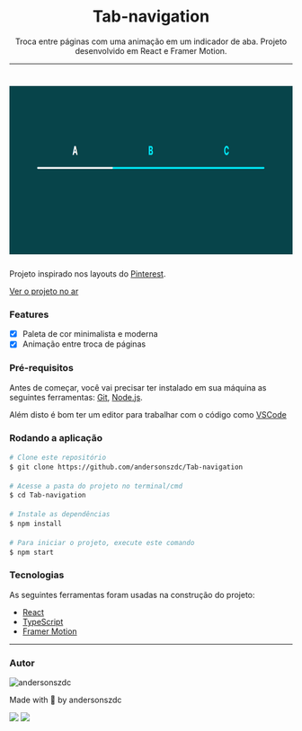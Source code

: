 <h1 align="center">Tab-navigation</h1>

<p align="center">Troca entre páginas com uma animação em um indicador de aba. Projeto desenvolvido em React e Framer Motion.</p>

---

<h1 align="center">
  <img alt="Tab-navigation" title="Tab-navigation" src="./github/cover.png" height="300" />
</h1>

Projeto inspirado nos layouts do [Pinterest](https://business.pinterest.com).

<a href="https://tab-navigation.vercel.app/">Ver o projeto no ar</a>

### Features

- [x] Paleta de cor minimalista e moderna
- [x] Animação entre troca de páginas

### Pré-requisitos

Antes de começar, você vai precisar ter instalado em sua máquina as seguintes ferramentas:
[Git](https://git-scm.com), [Node.js](https://nodejs.org/en/).

Além disto é bom ter um editor para trabalhar com o código como [VSCode](https://code.visualstudio.com/)

### Rodando a aplicação

```bash
# Clone este repositório
$ git clone https://github.com/andersonszdc/Tab-navigation

# Acesse a pasta do projeto no terminal/cmd
$ cd Tab-navigation

# Instale as dependências
$ npm install

# Para iniciar o projeto, execute este comando
$ npm start
```

### Tecnologias

As seguintes ferramentas foram usadas na construção do projeto:

- [React](https://www.typescriptlang.org/)
- [TypeScript](https://www.typescriptlang.org/)
- [Framer Motion](https://www.framer.com/motion/)

---

### Autor

<img alt="andersonszdc" title="andersonszdc" src="https://avatars.githubusercontent.com/u/86430252?v=4" height="100" width="100" />

Made with 💜 by andersonszdc

<a href="https://www.linkedin.com/in/anderson-souza-b28431198/" target="_blank"><img src="https://img.shields.io/badge/-LinkedIn-%230077B5?style=for-the-badge&logo=linkedin&logoColor=white" target="_blank"></a>
<a href="https://www.instagram.com/andersonszdc" target="_blank"><img src="https://img.shields.io/badge/-Instagram-%23E4405F?style=for-the-badge&logo=instagram&logoColor=white" target="_blank"></a>
